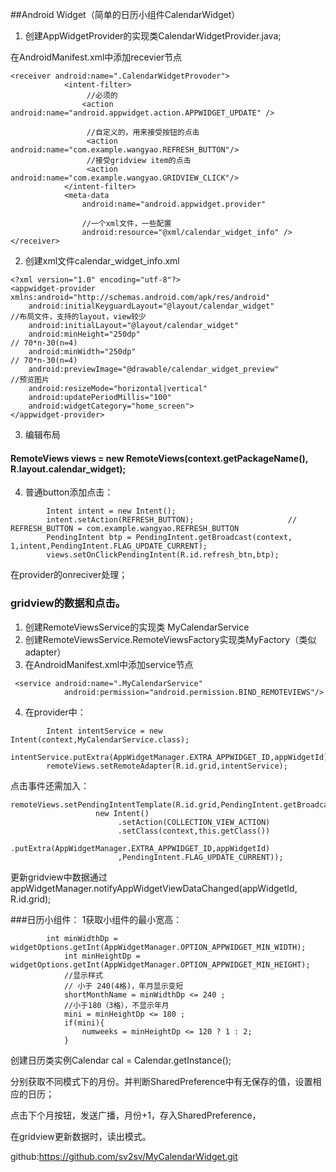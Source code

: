 ##Android Widget（简单的日历小组件CalendarWidget）
1. 创建AppWidgetProvider的实现类CalendarWidgetProvider.java;

 在AndroidManifest.xml中添加recevier节点
```
<receiver android:name=".CalendarWidgetProvoder">
            <intent-filter>
                 //必须的
                <action android:name="android.appwidget.action.APPWIDGET_UPDATE" />

                 //自定义的，用来接受按钮的点击
                 <action android:name="com.example.wangyao.REFRESH_BUTTON"/>
                 //接受gridview item的点击
                 <action android:name="com.example.wangyao.GRIDVIEW_CLICK"/>
            </intent-filter>
            <meta-data
                android:name="android.appwidget.provider"

                //一个xml文件，一些配置
                android:resource="@xml/calendar_widget_info" />
</receiver>
```
2. 创建xml文件calendar_widget_info.xml
```
<?xml version="1.0" encoding="utf-8"?>
<appwidget-provider xmlns:android="http://schemas.android.com/apk/res/android"
    android:initialKeyguardLayout="@layout/calendar_widget"                              //布局文件，支持的layout，view较少
    android:initialLayout="@layout/calendar_widget"
    android:minHeight="250dp"                                                            // 70*n-30(n=4)
    android:minWidth="250dp"                                                             // 70*n-30(n=4)
    android:previewImage="@drawable/calendar_widget_preview"                             //预览图片
    android:resizeMode="horizontal|vertical" 
    android:updatePeriodMillis="100"
    android:widgetCategory="home_screen">
</appwidget-provider>
```

3. 编辑布局
####   RemoteViews views = new RemoteViews(context.getPackageName(), R.layout.calendar_widget);
4. 普通button添加点击：
```
        Intent intent = new Intent();
        intent.setAction(REFRESH_BUTTON);                     // REFRESH_BUTTON = com.example.wangyao.REFRESH_BUTTON
        PendingIntent btp = PendingIntent.getBroadcast(context, 1,intent,PendingIntent.FLAG_UPDATE_CURRENT);
        views.setOnClickPendingIntent(R.id.refresh_btn,btp);

```

在provider的onreciver处理；

### gridview的数据和点击。

1. 创建RemoteViewsService的实现类 MyCalendarService
2. 创建RemoteViewsService.RemoteViewsFactory实现类MyFactory（类似adapter）
3. 在AndroidManifest.xml中添加service节点
```
 <service android:name=".MyCalendarService"
            android:permission="android.permission.BIND_REMOTEVIEWS"/>
```

4. 在provider中：
```
        Intent intentService = new Intent(context,MyCalendarService.class);
        intentService.putExtra(AppWidgetManager.EXTRA_APPWIDGET_ID,appWidgetId);
        remoteViews.setRemoteAdapter(R.id.grid,intentService);
```
  点击事件还需加入：
```
remoteViews.setPendingIntentTemplate(R.id.grid,PendingIntent.getBroadcast(context,0,
                   new Intent()
                        .setAction(COLLECTION_VIEW_ACTION)
                        .setClass(context,this.getClass())
                        .putExtra(AppWidgetManager.EXTRA_APPWIDGET_ID,appWidgetId)
                        ,PendingIntent.FLAG_UPDATE_CURRENT));
```
   
更新gridview中数据通过appWidgetManager.notifyAppWidgetViewDataChanged(appWidgetId, R.id.grid);


###日历小组件：
1获取小组件的最小宽高：
```
 	    int minWidthDp = widgetOptions.getInt(AppWidgetManager.OPTION_APPWIDGET_MIN_WIDTH);
            int minHeightDp = widgetOptions.getInt(AppWidgetManager.OPTION_APPWIDGET_MIN_HEIGHT);
            //显示样式
            // 小于 240(4格)，年月显示变短
            shortMonthName = minWidthDp <= 240 ;
            //小于180（3格），不显示年月
            mini = minHeightDp <= 180 ;
            if(mini){
                numweeks = minHeightDp <= 120 ? 1 : 2;
            }
```

创建日历类实例Calendar cal = Calendar.getInstance();

分别获取不同模式下的月份。并判断SharedPreference中有无保存的值，设置相应的日历；

点击下个月按钮，发送广播，月份+1，存入SharedPreference，

在gridview更新数据时，读出模式。

github:https://github.com/sv2sv/MyCalendarWidget.git








